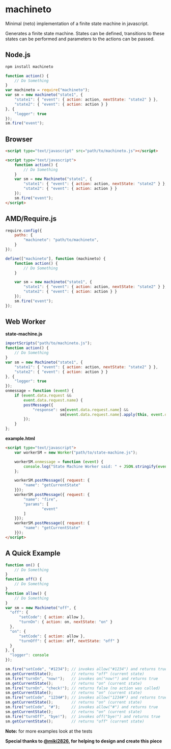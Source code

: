machineto
=========

Minimal (neto) implementation of a finite state machine in javascript.

Generates a finite state machine.
States can be defined, transitions to these states can be performed and parameters to the actions can be passed.

## Node.js
```js
npm install machineto
```
```js
function action() {
    // Do Something
}
var machineto = require("machineto");
var sm = new machineto("state1", {
    "state1": { "event": { action: action, nextState: "state2" } },
    "state2": { "event": { action: action } }
}, {
    "logger": true
});
sm.fire("event");
```

## Browser
```html
<script type="text/javascript" src="path/to/machineto.js"></script>
```
```html
<script type="text/javascript">
    function action() {
        // Do Something
    }
    var sm = new Machineto("state1", {
        "state1": { "event": { action: action, nextState: "state2" } },
        "state2": { "event": { action: action } }
    });
    sm.fire("event");
</script>
```

## AMD/Require.js
```js
require.config({
    paths: {
        "machineto": "path/to/machineto",
    }
});
```
```js
define(["machineto"], function (machineto) {
    function action() {
        // Do Something
    }

    var sm = new machineto("state1", {
        "state1": { "event": { action: action, nextState: "state2" } },
        "state2": { "event": { action: action } }
    });
    sm.fire("event");
});
```

## Web Worker
__state-machine.js__
```js
importScripts("path/to/machineto.js");
function action() {
    // Do Something
}
var sm = new Machineto("state1", {
    "state1": { "event": { action: action, nextState: "state2" } },
    "state2": { "event": { action: action } }
}, {
    "logger": true
});
onmessage = function (event) {
    if (event.data.request &&
        event.data.request.name) {
        postMessage({
            "response": sm[event.data.request.name] &&
                        sm[event.data.request.name].apply(this, event.data.request.params)
        });
    }
};
```

__example.html__
```html
<script type="text/javascript">
    var workerSM = new Worker("path/to/state-machine.js");

    workerSM.onmessage = function (event) {
        console.log("State Machine Worker said: " + JSON.stringify(event.data));
    };

    workerSM.postMessage({ request: {
        "name": "getCurrentState"
    }});
    workerSM.postMessage({ request: {
        "name": "fire",
        "params": [
                "event"
        ]
    }});
    workerSM.postMessage({ request: {
        "name": "getCurrentState"
    }});
</script>
```

## A Quick Example
```js
function on() {
    // Do Something
}
function off() {
    // Do Something
}
function allow() {
    // Do Something
}
var sm = new Machineto("off", {
  "off": {
      "setCode": { action: allow },
      "turnOn": { action: on, nextState: "on" }
  },
  "on": {
      "setCode": { action: allow },
      "turnOff": { action: off, nextState: "off" }
  }
}, {
  "logger": console
});

sm.fire("setCode", "#1234"); // invokes allow("#1234") and returns true
sm.getCurrentState();        // returns "off" (current state)
sm.fire("turnOn", "now!");   // invokes on("now!") and returns true
sm.getCurrentState();        // returns "on" (current state)
sm.fire("turnOn", "check!"); // returns false (no action was called)
sm.getCurrentState();        // returns "on" (current state)
sm.fire("setCode", "1234#"); // invokes allow("1234#") and returns true
sm.getCurrentState();        // returns "on" (current state)
sm.fire("setCode", "#");     // invokes allow("#") and returns true
sm.getCurrentState();        // returns "on" (current state)
sm.fire("turnOff", "bye!");  // invokes off("bye!") and returns true
sm.getCurrentState();        // returns "off" (current state)

```

__Note:__ for more examples look at the tests


__Special thanks to [@miki2826](https://github.com/miki2826), for helping to design and create this piece__
